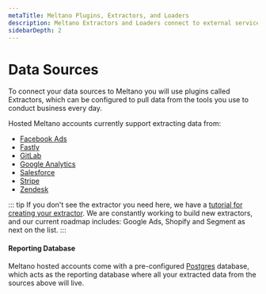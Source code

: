 ```yaml
---
metaTitle: Meltano Plugins, Extractors, and Loaders
description: Meltano Extractors and Loaders connect to external services to extract and load data for analysis.
sidebarDepth: 2
---
```


# Data Sources

To connect your data sources to Meltano you will use plugins called Extractors, which can be configured to pull data from the tools you use to conduct business every day.

Hosted Meltano accounts currently support extracting data from:

* [Facebook Ads](/plugins/extractors/facebook.html)
* [Fastly](/plugins/extractors/fastly.html)
* [GitLab](/plugins/extractors/gitlab.html)
* [Google Analytics](/plugins/extractors/google-analytics.html)
* [Salesforce](/plugins/extractors/salesforce.html)
* [Stripe](/plugins/extractors/stripe.html)
* [Zendesk](/plugins/extractors/zendesk.html)

::: tip
If you don't see the extractor you need here, we have a [tutorial for creating your extractor](/tutorials/create-a-custom-extractor.html). We are constantly working to build new extractors, and our current roadmap includes: Google Ads, Shopify and Segment as next on the list.
:::

#### Reporting Database

Meltano hosted accounts come with a pre-configured [Postgres](/plugins/loaders/postgres.html) database, which acts as the reporting database where all your extracted data from the sources above will live.


